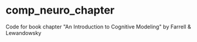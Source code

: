 comp_neuro_chapter
==================

Code for book chapter "An Introduction to Cognitive Modeling" by Farrell &amp; Lewandowsky

